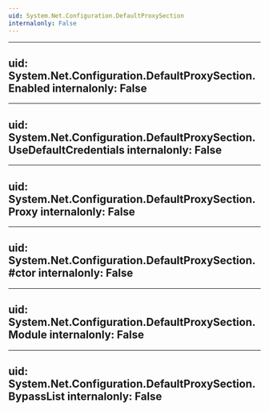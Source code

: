 ```yaml
---
uid: System.Net.Configuration.DefaultProxySection
internalonly: False
---
```


---
uid: System.Net.Configuration.DefaultProxySection.Enabled
internalonly: False
---

---
uid: System.Net.Configuration.DefaultProxySection.UseDefaultCredentials
internalonly: False
---

---
uid: System.Net.Configuration.DefaultProxySection.Proxy
internalonly: False
---

---
uid: System.Net.Configuration.DefaultProxySection.#ctor
internalonly: False
---

---
uid: System.Net.Configuration.DefaultProxySection.Module
internalonly: False
---

---
uid: System.Net.Configuration.DefaultProxySection.BypassList
internalonly: False
---
